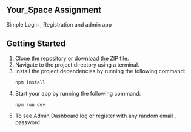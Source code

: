 ## Your_Space Assignment
Simple Login , Registration and admin app

## Getting Started

1. Clone the repository or download the ZIP file.
2. Navigate to the project directory using a terminal.
3. Install the project dependencies by running the following command:
     ```shell
   npm install
4. Start your app by running the following command:
     ```shell
   npm run dev
5. To see Admin Dashboard log or register with any random email , password .

